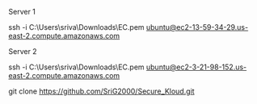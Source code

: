 Server 1

ssh -i C:\Users\sriva\Downloads\EC.pem ubuntu@ec2-13-59-34-29.us-east-2.compute.amazonaws.com

Server 2

ssh -i C:\Users\sriva\Downloads\EC.pem ubuntu@ec2-3-21-98-152.us-east-2.compute.amazonaws.com

git clone https://github.com/SriG2000/Secure_Kloud.git